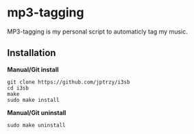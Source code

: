 # mp3-tagging
MP3-tagging is my personal script to automaticly tag my music.

## Installation

**Manual/Git install**
```
git clone https://github.com/jptrzy/i3sb
cd i3sb
make
sudo make install
```

**Manual/Git uninstall**
```
sudo make uninstall
```
